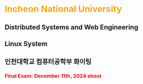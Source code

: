 # <font color="FFA500"> Incheon National University </font>
## Distributed Systems and Web Engineering
## Linux System
## 인천대학교 컴퓨터공학부 화이팅
### <font color="red"> Final Exam: December 11th, 2024 shoot</font>
